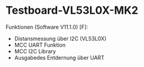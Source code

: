 # Testboard-VL53L0X-MK2

 Funktionen (Software V11.1.0) [F]:
- Distansmessung über I2C (VL53L0X)
- MCC UART Funktion
- MCC I2C Library
- Ausgabedes Entdernung über UART
